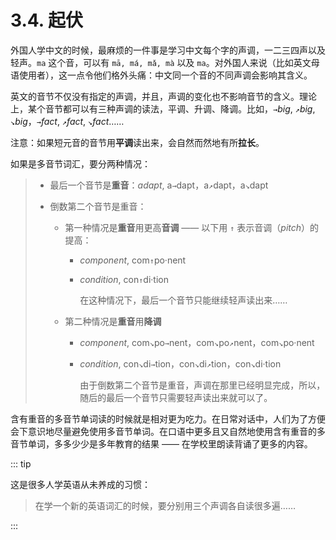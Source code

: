 # 3.4. 起伏

外国人学中文的时候，最麻烦的一件事是学习中文每个字的声调，一二三四声以及轻声。`ma` 这个音，可以有 `mā, má, mǎ, mà` 以及 `ma`。对外国人来说（比如英文母语使用者），这一点令他们格外头痛：中文同一个音的不同声调会影响其含义。

英文的音节不仅没有指定的声调，并且，声调的变化也不影响音节的含义。理论上，某个音节都可以有三种声调的读法，平调、升调、降调。比如，`→`*big*, `↗`*big*, `↘`*big*，`→`*fact*, `↗`*fact*, `↘`*fact*……

注意：如果短元音的音节用**平调**读出来，会自然而然地有所**拉长**。

如果是多音节词汇，要分两种情况：

> * 最后一个音节是**重音**：*adapt*, a`→`dapt，a`↗`dapt，a`↘`dapt
>
> * 倒数第二个音节是重音：  
>
>   * 第一种情况是**重音**用更高**音调** —— 以下用 `↑` 表示音调（*pitch*）的提高：
>
>     * *component*, com`↑`po·nent
>
>     * *condition*, con`↑`di·tion
>
>       在这种情况下，最后一个音节只能继续轻声读出来…… 
>
>   * 第二种情况是**重音**用**降调**
>
>     * *component*, com`↘`po`→`nent，com`↘`po`↗`nent，com`↘`po·nent
>
>     * *condition*, con`↘`di`→`tion，con`↘`di`↗`tion，con`↘`di·tion
>
>       由于倒数第二个音节是重音，声调在那里已经明显完成，所以，随后的最后一个音节只需要轻声读出来就可以了。


含有重音的多音节单词读的时候就是相对更为吃力。在日常对话中，人们为了方便会下意识地尽量避免使用多音节单词。在口语中更多且又自然地使用含有重音的多音节单词，多多少少是多年教育的结果 —— 在学校里朗读背诵了更多的内容。



::: tip

这是很多人学英语从未养成的习惯：
> 在学一个新的英语词汇的时候，要分别用三个声调各自读很多遍…… 

:::